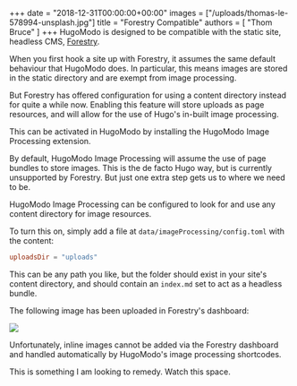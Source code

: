 +++
date = "2018-12-31T00:00:00+00:00"
images = ["/uploads/thomas-le-578994-unsplash.jpg"]
title = "Forestry Compatible"
authors = [
 "Thom Bruce"
]
+++
HugoModo is designed to be compatible with the static site, headless CMS, [Forestry](https://forestry.io/ "Forestry.io CMS").

When you first hook a site up with Forestry, it assumes the same default behaviour that HugoModo does. In particular, this means images are stored in the static directory and are exempt from image processing.

But Forestry has offered configuration for using a content directory instead for quite a while now. Enabling this feature will store uploads as page resources, and will allow for the use of Hugo's in-built image processing.

This can be activated in HugoModo by installing the HugoModo Image Processing extension.

By default, HugoModo Image Processing will assume the use of page bundles to store images. This is the de facto Hugo way, but is currently unsupported by Forestry. But just one extra step gets us to where we need to be.

HugoModo Image Processing can be configured to look for and use any content directory for image resources.

To turn this on, simply add a file at `data/imageProcessing/config.toml` with the content:

``` toml
uploadsDir = "uploads"
```

This can be any path you like, but the folder should exist in your site's content directory, and should contain an `index.md` set to act as a headless bundle.

The following image has been uploaded in Forestry's dashboard:

![](/uploads/thomas-le-578994-unsplash.jpg)

Unfortunately, inline images cannot be added via the Forestry dashboard and handled automatically by HugoModo's image processing shortcodes.

This is something I am looking to remedy. Watch this space.
